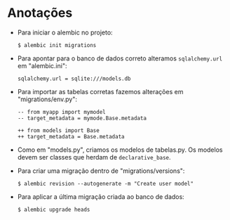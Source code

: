 # Anotações

- Para iniciar o alembic no projeto:
    ```
    $ alembic init migrations
    ```

- Para apontar para o banco de dados correto alteramos `sqlalchemy.url` em "alembic.ini":
    ```
    sqlalchemy.url = sqlite:///models.db
    ```

- Para importar as tabelas corretas fazemos alterações em "migrations/env.py":
    ```
    -- from myapp import mymodel
    -- target_metadata = mymode.Base.metadata
    ```
    ```
    ++ from models import Base
    ++ target_metadata = Base.metadata
    ```

- Como em "models.py", criamos os modelos de tabelas.py. Os modelos devem ser classes que herdam de `declarative_base`.

- Para criar uma migração dentro de "migrations/versions":
    ```
    $ alembic revision --autogenerate -m "Create user model"
    ```

- Para aplicar a última migração criada ao banco de dados:
    ```
    $ alembic upgrade heads
    ```